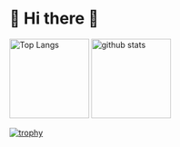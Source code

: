 # 🦖 Hi there 🦖

<p align="left"> 
  <img alt="Top Langs" height="140px" src="https://github-readme-stats.vercel.app/api/top-langs/?username=DevWithKaiju&layout=compact&show_icons=true&theme=dracula" />
  <img alt="github stats" height="140px" src="https://github-readme-stats.vercel.app/api?username=KaijuAtUT&theme=dracula&show_icons=true" />
</p>

[![trophy](https://github-profile-trophy.vercel.app/?username=DevWithKaiju&theme=onedark&column=8
)](https://github.com/ryo-ma/github-profile-trophy)
